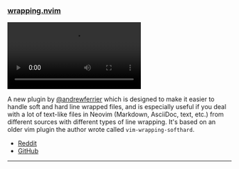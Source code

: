 <h3 id="new-wrapping.nvim">
  <a href="#new-wrapping.nvim">
    <span class="icon-text">
      <span class="icon">
        <i class="fa-solid fa-book"></i>
      </span>
    </span>
    <span>wrapping.nvim</span>
  </a>
</h3>

<video controls>
  <source
    src="https://user-images.githubusercontent.com/107015/211172216-e22567f8-a9d2-4d8c-954e-3c74e6b0b61a.mp4"
  >
</video>

A new plugin by [@andrewferrier](https://github.com/andrewferrier) which is designed to make it easier to handle soft
and hard line wrapped files, and is especially useful if you deal with a lot of text-like files in Neovim (Markdown,
AsciiDoc, text, etc.) from different sources with different types of line wrapping. It's based on an older vim plugin
the author wrote called `vim-wrapping-softhard`.

- [Reddit](https://www.reddit.com/r/neovim/comments/105ut94/new_plugin_for_handling_softhard_line_wrapping/)
- [GitHub](https://github.com/andrewferrier/wrapping.nvim)

---

